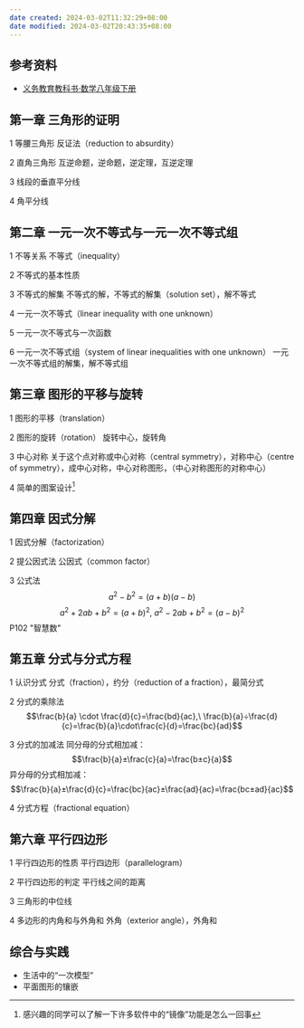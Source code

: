 ```yaml
---
date created: 2024-03-02T11:32:29+08:00
date modified: 2024-03-02T20:43:35+08:00
---
```


## 参考资料

- [义务教育教科书·数学八年级下册](https://basic.smartedu.cn/tchMaterial/detail?contentType=assets_document&contentId=146b5d39-425a-46ee-a645-f62f4a61e1c1&catalogType=tchMaterial&subCatalog=tchMaterial)

## 第一章 三角形的证明

1 等腰三角形
反证法（reduction to absurdity）

2 直角三角形
互逆命题，逆命题，逆定理，互逆定理

3 线段的垂直平分线

4 角平分线

## 第二章 一元一次不等式与一元一次不等式组

1 不等关系
不等式（inequality）

2 不等式的基本性质

3 不等式的解集
不等式的解，不等式的解集（solution set），解不等式

4 一元一次不等式（linear inequality with one unknown）

5 一元一次不等式与一次函数

6 一元一次不等式组（system of linear inequalities with one unknown）
一元一次不等式组的解集，解不等式组

## 第三章 图形的平移与旋转

1 图形的平移（translation）

2 图形的旋转（rotation）
旋转中心，旋转角

3 中心对称
关于这个点对称或中心对称（central symmetry），对称中心（centre of symmetry），成中心对称，中心对称图形，（中心对称图形的对称中心）

4 简单的图案设计[^1]

## 第四章 因式分解

1 因式分解（factorization）


2 提公因式法
公因式（common factor）

3 公式法
$$a^2-b^2=(a+b)(a-b)$$
$$a^2+2ab+b^2=(a+b)^2,\ a^2-2ab+b^2=(a-b)^2$$
P102 "智慧数"

## 第五章 分式与分式方程

1 认识分式
分式（fraction），约分（reduction of a fraction），最简分式

2 分式的乘除法
$$\frac{b}{a} \cdot \frac{d}{c}=\frac{bd}{ac},\ \frac{b}{a}÷\frac{d}{c}=\frac{b}{a}\cdot\frac{c}{d}=\frac{bc}{ad}$$

3 分式的加减法
同分母的分式相加减：
$$\frac{b}{a}±\frac{c}{a}=\frac{b±c}{a}$$
异分母的分式相加减：
$$\frac{b}{a}±\frac{d}{c}=\frac{bc}{ac}±\frac{ad}{ac}=\frac{bc±ad}{ac}$$

4 分式方程（fractional equation）


## 第六章 平行四边形

1 平行四边形的性质
平行四边形（parallelogram）

2 平行四边形的判定
平行线之间的距离

3 三角形的中位线

4 多边形的内角和与外角和
外角（exterior angle），外角和

## 综合与实践

- 生活中的“一次模型”
- 平面图形的镶嵌

[^1]: 感兴趣的同学可以了解一下许多软件中的“镜像”功能是怎么一回事
